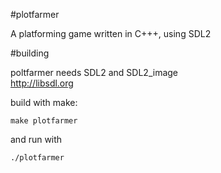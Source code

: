 #plotfarmer
 
A platforming game written in C+++, using SDL2

#building

poltfarmer needs SDL2 and SDL2_image  
http://libsdl.org

build with make:   
```
make plotfarmer
```

and run with
```
./plotfarmer
```

